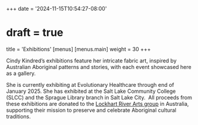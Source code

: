 +++
date = '2024-11-15T10:54:27-08:00'
# draft = true
title = 'Exhibitions'
[menus]
  [menus.main]
    weight = 30
+++

Cindy Kindred’s exhibitions feature her intricate fabric art, inspired by Australian Aboriginal patterns and stories, with each event showcased here as a gallery. 

She is currently exhibiting at Evolutionary Healthcare through end of January 2025. She has exhibited at the Salt Lake Community College (SLCC) and the Sprague Library branch in Salt Lake City.  All proceeds from these exhibitions are donated to the [Lockhart River Arts group](https://lockhartriverart.com.au/) in Australia, supporting their mission to preserve and celebrate Aboriginal cultural traditions.

